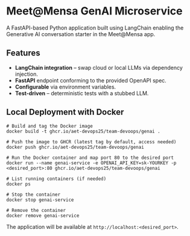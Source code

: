# Meet@Mensa GenAI Microservice

A FastAPI-based Python application built using LangChain enabling the Generative AI conversation starter in the Meet@Mensa app.

## Features

* **LangChain integration** – swap cloud or local LLMs via dependency injection.
* **FastAPI** endpoint conforming to the provided OpenAPI spec.
* **Configurable** via environment variables.
* **Test‑driven** – deterministic tests with a stubbed LLM.

## Local Deployment with Docker
```
# Build and tag the Docker image
docker build -t ghcr.io/aet-devops25/team-devoops/genai .   

# Push the image to GHCR (latest tag by default, access needed)
docker push ghcr.io/aet-devops25/team-devoops/genai

# Run the Docker container and map port 80 to the desired port
docker run --name genai-service -e OPENAI_API_KEY=sk-YOURKEY -p <desired_port>:80 ghcr.io/aet-devops25/team-devoops/genai

# List running containers (if needed)
docker ps 

# Stop the container     
docker stop genai-service

# Remove the container
docker remove genai-service
```

The application will be available at `http://localhost:<desired_port>`.